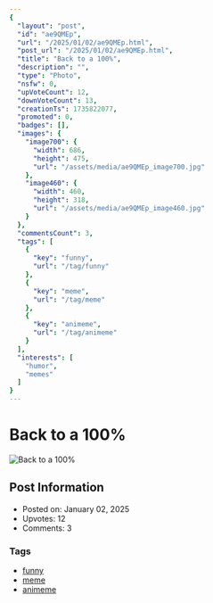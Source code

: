 ```yaml
---
{
  "layout": "post",
  "id": "ae9QMEp",
  "url": "/2025/01/02/ae9QMEp.html",
  "post_url": "/2025/01/02/ae9QMEp.html",
  "title": "Back to a 100%",
  "description": "",
  "type": "Photo",
  "nsfw": 0,
  "upVoteCount": 12,
  "downVoteCount": 13,
  "creationTs": 1735822077,
  "promoted": 0,
  "badges": [],
  "images": {
    "image700": {
      "width": 686,
      "height": 475,
      "url": "/assets/media/ae9QMEp_image700.jpg"
    },
    "image460": {
      "width": 460,
      "height": 318,
      "url": "/assets/media/ae9QMEp_image460.jpg"
    }
  },
  "commentsCount": 3,
  "tags": [
    {
      "key": "funny",
      "url": "/tag/funny"
    },
    {
      "key": "meme",
      "url": "/tag/meme"
    },
    {
      "key": "animeme",
      "url": "/tag/animeme"
    }
  ],
  "interests": [
    "humor",
    "memes"
  ]
}
---
```


# Back to a 100%

![Back to a 100%](/assets/media/ae9QMEp_image700.jpg)

## Post Information

- Posted on: January 02, 2025
- Upvotes: 12
- Comments: 3

### Tags

- [funny](/tag/funny)
- [meme](/tag/meme)
- [animeme](/tag/animeme)
